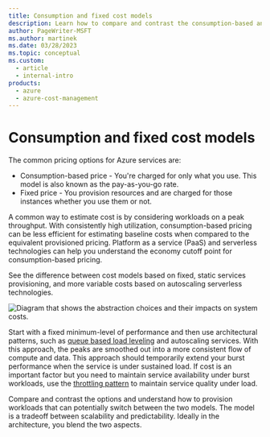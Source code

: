 ```yaml
---
title: Consumption and fixed cost models
description: Learn how to compare and contrast the consumption-based and fixed-price cost models for Azure services.
author: PageWriter-MSFT
ms.author: martinek
ms.date: 03/28/2023
ms.topic: conceptual
ms.custom:
  - article
  - internal-intro
products:
  - azure
  - azure-cost-management
---
```


# Consumption and fixed cost models

The common pricing options for Azure services are:

- Consumption-based price - You're charged for only what you use. This model is also known as the pay-as-you-go rate.
- Fixed price - You provision resources and are charged for those instances whether you use them or not.

A common way to estimate cost is by considering workloads on a peak throughput. With consistently high utilization, consumption-based pricing can be less efficient for estimating baseline costs when compared to the equivalent provisioned pricing. Platform as a service (PaaS) and serverless technologies can help you understand the economy cutoff point for consumption-based pricing.

See the difference between cost models based on fixed, static services provisioning, and more variable costs based on autoscaling serverless technologies.

![Diagram that shows the abstraction choices and their impacts on system costs.](../_images/choice-of-abstraction.png)

Start with a fixed minimum-level of performance and then use architectural patterns, such as [queue based load leveling](/azure/architecture/patterns/queue-based-load-leveling) and autoscaling services. With this approach, the peaks are smoothed out into a more consistent flow of compute and data. This approach should temporarily extend your burst performance when the service is under sustained load. If cost is an important factor but you need to maintain service availability under burst workloads, use the [throttling pattern](/azure/architecture/patterns/throttling) to maintain service quality under load.

Compare and contrast the options and understand how to provision workloads that can potentially switch between the two models. The model is a tradeoff between scalability and predictability. Ideally in the architecture, you blend the two aspects.
